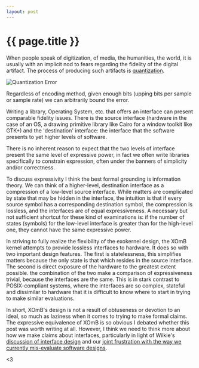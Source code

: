```yaml
---
layout: post
---
```

# {{ page.title }}

When people speak of digitization, of media, the humanities, the
world, it is usually with an implicit nod to fears regarding the
fidelity of the digital artifact.  The process of producing such
artifacts is [quantization][quant].

[quant]: http://en.wikipedia.org/wiki/Quantization_(signal_processing) "quantization"

![Quantization Error](http://upload.wikimedia.org/wikipedia/commons/2/22/Quanterr.png)

Regardless of encoding method, given enough bits (upping bits per
sample or sample rate) we can arbitrarily bound the error.

Writing a library, Operating System, etc. that offers an interface can
present comparable fidelity issues. There is the source interface
(hardware in the case of an OS, a drawing primitive library like Cairo
for a window toolkit like GTK+) and the 'destination' interface: the
interface that the software presents to yet higher levels of software.

There is no inherent reason to expect that the two levels of interface
present the same level of expressive power, in fact we often write
libraries specifically to constrain expression, often under the banners
of simplicity and/or correctness.

To discuss expressivity I think the best formal grounding is
information theory. We can think of a higher-level, destination
interface as a compression of a low-level source interface. While
matters are complicated by state that may be hidden in the interface,
the intuition is that if every source symbol has a corresponding
destination symbol, the compression is lossless, and the interfaces
are of equal expressiveness. A necessary but not sufficient shortcut
for these kind of examinations is: if the number of states (symbols)
for the low-level interface is greater than for the high-level one,
they cannot have the same expressive power.

In striving to fully realize the flexibility of the exokernel design,
the XOmB kernel attempts to provide lossless interfaces to hardware.
It does so with two important design features.  The first is
statelessness, this simplifies matters because the only state is that
which resides in the source interface.  The second is direct exposure
of the hardware to the greatest extent possible. the combination of
the two make a comparison of expressiveness trivial, because the
interfaces are the same. This is in stark contrast to POSIX-compliant
systems, where the interfaces are so complex, stateful and dissimilar
to hardware that it is difficult to know where to start in trying to
make similar evaluations.

In short, XOmB's design is not a result of obtuseness or devotion to
an ideal, so much as laziness when it comes to trying to make formal
claims.  The expressive equivalence of XOmB is so obvious I debated
whether this post was worth writing at all. However, I think we need
to think more about how we make claims about interfaces, particularly
in light of Wilkie's [discussion of interface
design](http://blog.davewilkinsonii.com/posts/a-language-for-interfaces)
and our [joint frustration with the way we currently mis-evaluate
software designs](http://blog.davewilkinsonii.com/posts/kaashoeks-law).

<3
